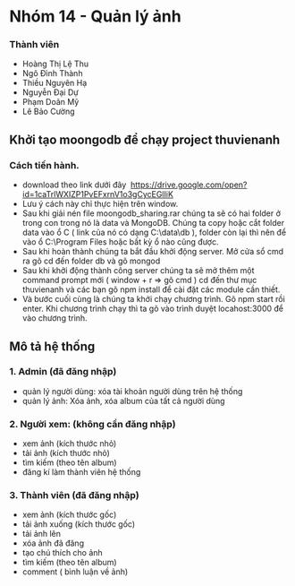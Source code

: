 # Nhóm 14 - Quản lý ảnh

### Thành viên
- Hoàng Thị Lệ Thu
- Ngô Đình Thành
- Thiều Nguyên Hạ
- Nguyễn Đại Dự
- Phạm Doãn Mỹ
- Lê Bảo Cường

## Khởi tạo moongodb để chạy project thuvienanh
###  Cách tiến hành.
- download theo link dưới đây
  https://drive.google.com/open?id=1caTrlWXIZP1PvEFxrnV1o3gCycEGlIiK
- Lưu ý cách này chỉ thực hiện trên window.
- Sau khi giải nén file moongodb_sharing.rar chúng ta sẽ có hai folder ở trong con trong nó là data và MongoDB. Chúng ta copy hoặc cắt folder data vào ổ C ( link của nó có dạng C:\data\db ), folder còn lại thì nên để vào ổ C:\Program Files hoặc bất kỳ ổ nào cũng được.
- Sau khi hoàn thành chúng ta bắt đầu khởi động server.
Mở cửa sổ cmd ra gõ cd đến folder db và gõ mongod 
- Sau khi khởi động thành công server chúng ta sẽ mở thêm một command prompt mới ( window + r => gõ cmd ) cd đến thư mục thuvienanh và các bạn gõ npm install  để cài đặt các module cần thiết.
- Và bước cuối cùng là chúng ta khởi chạy chương trình. Gõ npm start rồi enter.
Khi chương trình chạy thì ta gõ vào trình duyệt locahost:3000 để vào chương trình.

## Mô tả hệ thống
### 1. Admin  (đã đăng nhập)
- quản lý người dùng: xóa tài khoản người dùng trên hệ thống
- quản lý ảnh: Xóa ảnh, xóa album của tất cả người dùng 
### 2. Người xem: (không cần đăng nhập)
- xem ảnh (kích thước nhỏ)
- tải ảnh (kích thước nhỏ)
- tìm kiếm (theo tên album)
- đăng kí làm thành viên hệ thống
### 3. Thành viên (đã đăng nhập)
- xem ảnh (kích thước gốc)
- tải ảnh xuống (kích thước gốc)
- tải ảnh lên 
- xóa ảnh đã đăng
- tạo chú thích cho ảnh
- tìm kiếm (theo tên album)
- comment ( bình luận về ảnh)
